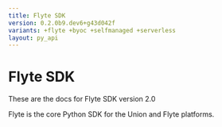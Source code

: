```yaml
---
title: Flyte SDK
version: 0.2.0b9.dev6+g43d042f
variants: +flyte +byoc +selfmanaged +serverless
layout: py_api
---
```


# Flyte SDK

These are the docs for Flyte SDK version 2.0

Flyte is the core Python SDK for the Union and Flyte platforms.



